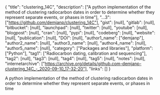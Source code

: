{
  "title": "clustering_14C",
  "description": ["A python implementation of the method of clustering radiocarbon dates in order to determine whether they represent separate events, or phases in time"],
  "...3": ["https://github.com/demjanp/clustering_14C"],
  "gist": [null],
  "gitlab": [null],
  "bitbucket": [null],
  "launchpad": [null],
  "twitter": [null],
  "youtube": [null],
  "blogpost": [null],
  "cran": [null],
  "pypi": [null],
  "codeberg": [null],
  "website": [null],
  "publication": [null],
  "DOI": [null],
  "author1_name": ["demjanp"],
  "author2_name": [null],
  "author3_name": [null],
  "author4_name": [null],
  "author5_name": [null],
  "category": ["Packages and libraries"],
  "platform": ["Python"],
  "tag1": ["Radiocarbon dating, calibration and sequencing"],
  "tag2": [null],
  "tag3": [null],
  "tag4": [null],
  "tag5": [null],
  "notes": [null],
  "internetarchive": ["https://archive.org/details/github.com-demjanp-clustering_14C_-_2020-09-10_17-32-20"],
  "links": []
}

<!-- Generated by csv2md.R – do not edit by hand -->

A python implementation of the method of clustering radiocarbon dates in order to determine whether they represent separate events, or phases in time